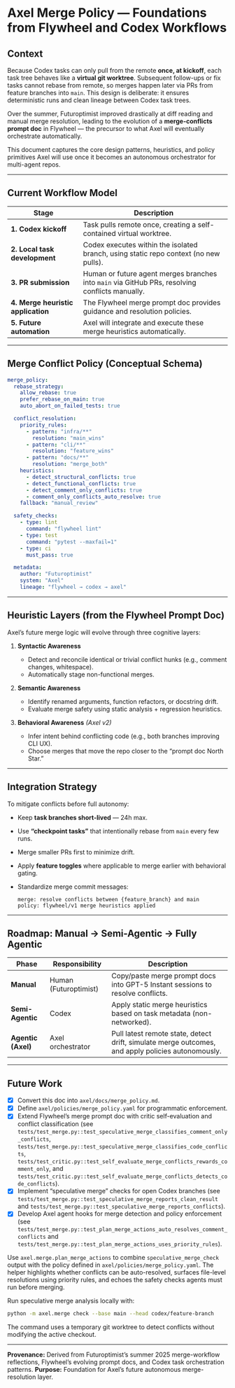 # Axel Merge Policy — Foundations from Flywheel and Codex Workflows

## Context

Because Codex tasks can only pull from the remote **once, at kickoff**, each task tree behaves like a **virtual git worktree**. Subsequent follow-ups or fix tasks cannot rebase from remote, so merges happen later via PRs from feature branches into `main`. This design is deliberate: it ensures deterministic runs and clean lineage between Codex task trees.

Over the summer, Futuroptimist improved drastically at diff reading and manual merge resolution, leading to the evolution of a **merge-conflicts prompt doc** in Flywheel — the precursor to what Axel will eventually orchestrate automatically.

This document captures the core design patterns, heuristics, and policy primitives Axel will use once it becomes an autonomous orchestrator for multi-agent repos.

---

## Current Workflow Model

| Stage | Description |
|-------|-------------|
| **1. Codex kickoff** | Task pulls remote once, creating a self-contained virtual worktree. |
| **2. Local task development** | Codex executes within the isolated branch, using static repo context (no new pulls). |
| **3. PR submission** | Human or future agent merges branches into `main` via GitHub PRs, resolving conflicts manually. |
| **4. Merge heuristic application** | The Flywheel merge prompt doc provides guidance and resolution policies. |
| **5. Future automation** | Axel will integrate and execute these merge heuristics automatically. |

---

## Merge Conflict Policy (Conceptual Schema)

```yaml
merge_policy:
  rebase_strategy:
    allow_rebase: true
    prefer_rebase_on_main: true
    auto_abort_on_failed_tests: true

  conflict_resolution:
    priority_rules:
      - pattern: "infra/**"
        resolution: "main_wins"
      - pattern: "cli/**"
        resolution: "feature_wins"
      - pattern: "docs/**"
        resolution: "merge_both"
    heuristics:
      - detect_structural_conflicts: true
      - detect_functional_conflicts: true
      - detect_comment_only_conflicts: true
      - comment_only_conflicts_auto_resolve: true
    fallback: "manual_review"

  safety_checks:
    - type: lint
      command: "flywheel lint"
    - type: test
      command: "pytest --maxfail=1"
    - type: ci
      must_pass: true

  metadata:
    author: "Futuroptimist"
    system: "Axel"
    lineage: "flywheel → codex → axel"
```

---

## Heuristic Layers (from the Flywheel Prompt Doc)

Axel’s future merge logic will evolve through three cognitive layers:

1. **Syntactic Awareness**
   - Detect and reconcile identical or trivial conflict hunks (e.g., comment changes, whitespace).
   - Automatically stage non-functional merges.

2. **Semantic Awareness**
   - Identify renamed arguments, function refactors, or docstring drift.
   - Evaluate merge safety using static analysis + regression heuristics.

3. **Behavioral Awareness** *(Axel v2)*
   - Infer intent behind conflicting code (e.g., both branches improving CLI UX).
   - Choose merges that move the repo closer to the “prompt doc North Star.”

---

## Integration Strategy

To mitigate conflicts before full autonomy:

- Keep **task branches short-lived** — 24h max.
- Use **“checkpoint tasks”** that intentionally rebase from `main` every few runs.
- Merge smaller PRs first to minimize drift.
- Apply **feature toggles** where applicable to merge earlier with behavioral gating.
- Standardize merge commit messages:

  ```
  merge: resolve conflicts between {feature_branch} and main
  policy: flywheel/v1 merge heuristics applied
  ```

---

## Roadmap: Manual → Semi-Agentic → Fully Agentic

| Phase | Responsibility | Description |
|-------|----------------|-------------|
| **Manual** | Human (Futuroptimist) | Copy/paste merge prompt docs into GPT-5 Instant sessions to resolve conflicts. |
| **Semi-Agentic** | Codex | Apply static merge heuristics based on task metadata (non-networked). |
| **Agentic (Axel)** | Axel orchestrator | Pull latest remote state, detect drift, simulate merge outcomes, and apply policies autonomously. |

---

## Future Work

- [x] Convert this doc into `axel/docs/merge_policy.md`.
- [x] Define `axel/policies/merge_policy.yaml` for programmatic enforcement.
- [x] Extend Flywheel’s merge prompt doc with critic self-evaluation and conflict classification
  (see `tests/test_merge.py::test_speculative_merge_classifies_comment_only_conflicts`,
  `tests/test_merge.py::test_speculative_merge_classifies_code_conflicts`,
  `tests/test_critic.py::test_self_evaluate_merge_conflicts_rewards_comment_only`, and
  `tests/test_critic.py::test_self_evaluate_merge_conflicts_detects_code_conflicts`).
- [x] Implement “speculative merge” checks for open Codex branches (see
  `tests/test_merge.py::test_speculative_merge_reports_clean_result` and
  `tests/test_merge.py::test_speculative_merge_reports_conflicts`).
- [x] Develop Axel agent hooks for merge detection and policy enforcement (see
  `tests/test_merge.py::test_plan_merge_actions_auto_resolves_comment_conflicts` and
  `tests/test_merge.py::test_plan_merge_actions_uses_priority_rules`).

Use `axel.merge.plan_merge_actions` to combine `speculative_merge_check` output with the
policy defined in `axel/policies/merge_policy.yaml`. The helper highlights whether conflicts
can be auto-resolved, surfaces file-level resolutions using priority rules, and echoes the
safety checks agents must run before merging.

Run speculative merge analysis locally with:

```bash
python -m axel.merge check --base main --head codex/feature-branch
```

The command uses a temporary git worktree to detect conflicts without modifying
the active checkout.

---

**Provenance:** Derived from Futuroptimist’s summer 2025 merge-workflow reflections, Flywheel’s evolving prompt docs, and Codex task orchestration patterns.
**Purpose:** Foundation for Axel’s future autonomous merge-resolution layer.
